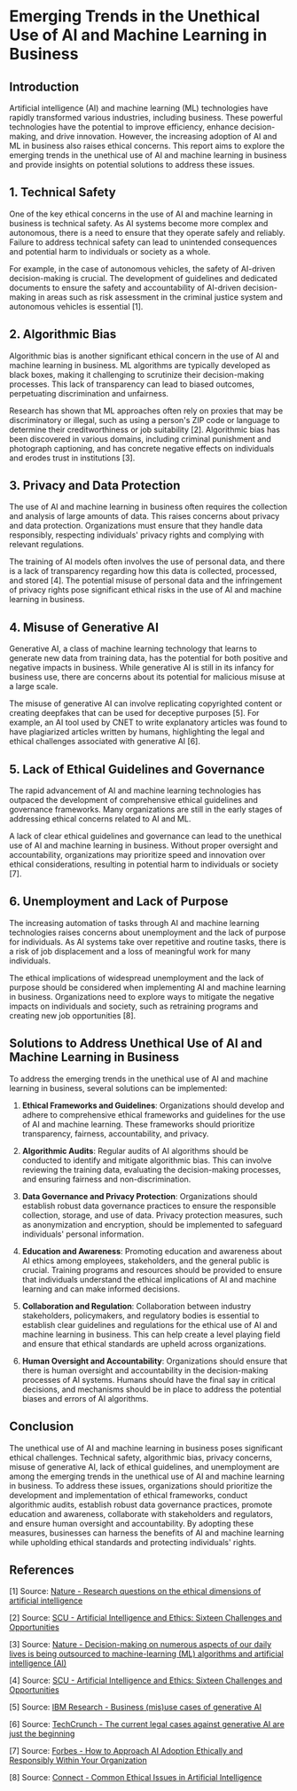 # Emerging Trends in the Unethical Use of AI and Machine Learning in Business

## Introduction

Artificial intelligence (AI) and machine learning (ML) technologies have rapidly transformed various industries, including business. These powerful technologies have the potential to improve efficiency, enhance decision-making, and drive innovation. However, the increasing adoption of AI and ML in business also raises ethical concerns. This report aims to explore the emerging trends in the unethical use of AI and machine learning in business and provide insights on potential solutions to address these issues.

## 1. Technical Safety

One of the key ethical concerns in the use of AI and machine learning in business is technical safety. As AI systems become more complex and autonomous, there is a need to ensure that they operate safely and reliably. Failure to address technical safety can lead to unintended consequences and potential harm to individuals or society as a whole.

For example, in the case of autonomous vehicles, the safety of AI-driven decision-making is crucial. The development of guidelines and dedicated documents to ensure the safety and accountability of AI-driven decision-making in areas such as risk assessment in the criminal justice system and autonomous vehicles is essential [1].

## 2. Algorithmic Bias

Algorithmic bias is another significant ethical concern in the use of AI and machine learning in business. ML algorithms are typically developed as black boxes, making it challenging to scrutinize their decision-making processes. This lack of transparency can lead to biased outcomes, perpetuating discrimination and unfairness.

Research has shown that ML approaches often rely on proxies that may be discriminatory or illegal, such as using a person's ZIP code or language to determine their creditworthiness or job suitability [2]. Algorithmic bias has been discovered in various domains, including criminal punishment and photograph captioning, and has concrete negative effects on individuals and erodes trust in institutions [3].

## 3. Privacy and Data Protection

The use of AI and machine learning in business often requires the collection and analysis of large amounts of data. This raises concerns about privacy and data protection. Organizations must ensure that they handle data responsibly, respecting individuals' privacy rights and complying with relevant regulations.

The training of AI models often involves the use of personal data, and there is a lack of transparency regarding how this data is collected, processed, and stored [4]. The potential misuse of personal data and the infringement of privacy rights pose significant ethical risks in the use of AI and machine learning in business.

## 4. Misuse of Generative AI

Generative AI, a class of machine learning technology that learns to generate new data from training data, has the potential for both positive and negative impacts in business. While generative AI is still in its infancy for business use, there are concerns about its potential for malicious misuse at a large scale.

The misuse of generative AI can involve replicating copyrighted content or creating deepfakes that can be used for deceptive purposes [5]. For example, an AI tool used by CNET to write explanatory articles was found to have plagiarized articles written by humans, highlighting the legal and ethical challenges associated with generative AI [6].

## 5. Lack of Ethical Guidelines and Governance

The rapid advancement of AI and machine learning technologies has outpaced the development of comprehensive ethical guidelines and governance frameworks. Many organizations are still in the early stages of addressing ethical concerns related to AI and ML.

A lack of clear ethical guidelines and governance can lead to the unethical use of AI and machine learning in business. Without proper oversight and accountability, organizations may prioritize speed and innovation over ethical considerations, resulting in potential harm to individuals or society [7].

## 6. Unemployment and Lack of Purpose

The increasing automation of tasks through AI and machine learning technologies raises concerns about unemployment and the lack of purpose for individuals. As AI systems take over repetitive and routine tasks, there is a risk of job displacement and a loss of meaningful work for many individuals.

The ethical implications of widespread unemployment and the lack of purpose should be considered when implementing AI and machine learning in business. Organizations need to explore ways to mitigate the negative impacts on individuals and society, such as retraining programs and creating new job opportunities [8].

## Solutions to Address Unethical Use of AI and Machine Learning in Business

To address the emerging trends in the unethical use of AI and machine learning in business, several solutions can be implemented:

1. **Ethical Frameworks and Guidelines**: Organizations should develop and adhere to comprehensive ethical frameworks and guidelines for the use of AI and machine learning. These frameworks should prioritize transparency, fairness, accountability, and privacy.

2. **Algorithmic Audits**: Regular audits of AI algorithms should be conducted to identify and mitigate algorithmic bias. This can involve reviewing the training data, evaluating the decision-making processes, and ensuring fairness and non-discrimination.

3. **Data Governance and Privacy Protection**: Organizations should establish robust data governance practices to ensure the responsible collection, storage, and use of data. Privacy protection measures, such as anonymization and encryption, should be implemented to safeguard individuals' personal information.

4. **Education and Awareness**: Promoting education and awareness about AI ethics among employees, stakeholders, and the general public is crucial. Training programs and resources should be provided to ensure that individuals understand the ethical implications of AI and machine learning and can make informed decisions.

5. **Collaboration and Regulation**: Collaboration between industry stakeholders, policymakers, and regulatory bodies is essential to establish clear guidelines and regulations for the ethical use of AI and machine learning in business. This can help create a level playing field and ensure that ethical standards are upheld across organizations.

6. **Human Oversight and Accountability**: Organizations should ensure that there is human oversight and accountability in the decision-making processes of AI systems. Humans should have the final say in critical decisions, and mechanisms should be in place to address the potential biases and errors of AI algorithms.

## Conclusion

The unethical use of AI and machine learning in business poses significant ethical challenges. Technical safety, algorithmic bias, privacy concerns, misuse of generative AI, lack of ethical guidelines, and unemployment are among the emerging trends in the unethical use of AI and machine learning in business. To address these issues, organizations should prioritize the development and implementation of ethical frameworks, conduct algorithmic audits, establish robust data governance practices, promote education and awareness, collaborate with stakeholders and regulators, and ensure human oversight and accountability. By adopting these measures, businesses can harness the benefits of AI and machine learning while upholding ethical standards and protecting individuals' rights.

## References

[1] Source: [Nature - Research questions on the ethical dimensions of artificial intelligence](https://www.nature.com/articles/s41599-020-0501-9)

[2] Source: [SCU - Artificial Intelligence and Ethics: Sixteen Challenges and Opportunities](https://www.scu.edu/ethics/all-about-ethics/artificial-intelligence-and-ethics-sixteen-challenges-and-opportunities/)

[3] Source: [Nature - Decision-making on numerous aspects of our daily lives is being outsourced to machine-learning (ML) algorithms and artificial intelligence (AI)](https://www.nature.com/articles/s41599-020-0501-9)

[4] Source: [SCU - Artificial Intelligence and Ethics: Sixteen Challenges and Opportunities](https://www.scu.edu/ethics/all-about-ethics/artificial-intelligence-and-ethics-sixteen-challenges-and-opportunities/)

[5] Source: [IBM Research - Business (mis)use cases of generative AI](https://research.ibm.com/publications/business-misuse-cases-of-generative-ai)

[6] Source: [TechCrunch - The current legal cases against generative AI are just the beginning](https://techcrunch.com/2023/01/27/the-current-legal-cases-against-generative-ai-are-just-the-beginning/)

[7] Source: [Forbes - How to Approach AI Adoption Ethically and Responsibly Within Your Organization](https://www.forbes.com/sites/rhettpower/2023/09/24/how-to-approach-ai-adoption-ethically-and-responsibly-within-your-organization/)

[8] Source: [Connect - Common Ethical Issues in Artificial Intelligence](https://connect.comptia.org/blog/common-ethical-issues-in-artificial-intelligence)
